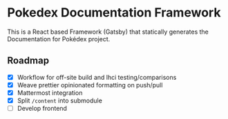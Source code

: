 # Pokedex Documentation Framework

This is a React based Framework (Gatsby) that statically generates the Documentation for Pokédex project.

## Roadmap

- [x] Workflow for off-site build and lhci testing/comparisons
- [x] Weave prettier opinionated formatting on push/pull
- [x] Mattermost integration
- [x] Split `/content` into submodule
- [ ] Develop frontend
